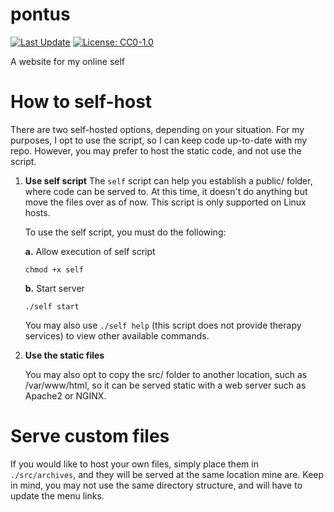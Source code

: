 # pontus
[![Last Update](https://img.shields.io/badge/last_update-16_Dec_2024-blue)](#)
[![License: CC0-1.0](https://img.shields.io/badge/License-CC0_1.0-lightgrey.svg)](http://creativecommons.org/publicdomain/zero/1.0/)

A website for my online self

# How to self-host
There are two self-hosted options, depending on your situation. For my purposes, I opt to use the script, so I can keep code up-to-date with my repo. However, you may prefer to host the static code, and not use the script.

1. **Use self script**
The `self` script can help you establish a public/ folder, where code can be served to. At this time, it doesn't do anything but move the files over as of now. This script is only supported on Linux hosts.

    To use the self script, you must do the following:

    **a.**  Allow execution of self script

    ```shell
    chmod +x self
    ```

    **b.** Start server

    ```shell
    ./self start
    ```

    You may also use `./self help` (this script does not provide therapy services) to view other available commands.

2. **Use the static files**

    You may also opt to copy the src/ folder to another location, such as /var/www/html, so it can be served static with a web server such as Apache2 or NGINX.

# Serve custom files

If you would like to host your own files, simply place them in `./src/archives`, and they will be served at the same location mine are. Keep in mind, you may not use the same directory structure, and will have to update the menu links.

